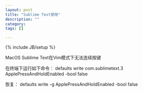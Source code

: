 ```yaml
---
layout: post
title: "Sublime Text使用"
description: ""
category: 
tags: []

---
```

{% include JB/setup %}

MacOS Sublime Text在Vim模式下无法连续按键

在终端下运行如下命令：
defaults write com.sublimetext.3 ApplePressAndHoldEnabled -bool false

恢复：
defaults write -g ApplePressAndHoldEnabled -bool false